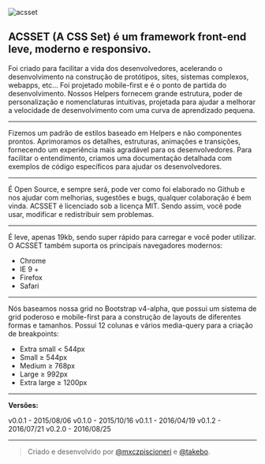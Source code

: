 ![acsset](https://cloud.githubusercontent.com/assets/5289210/16626620/206d063e-4380-11e6-94c8-47b16162fa1d.png)


ACSSET (A CSS Set) é um framework front-end leve, moderno e responsivo.
-----------------------------------------------------------------------

Foi criado para facilitar a vida dos desenvolvedores, acelerando o desenvolvimento na construção de protótipos, sites, sistemas complexos, webapps, etc... Foi projetado mobile-first e é o ponto de partida do desenvolvimento. Nossos Helpers fornecem grande estrutura, poder de personalização e nomenclaturas intuitivas, projetada para ajudar a melhorar a velocidade de desenvolvimento com uma curva de aprendizado pequena.


----------


Fizemos um padrão de estilos baseado em Helpers e não componentes prontos. Aprimoramos os detalhes, estruturas, animações e transições, fornecendo um experiência mais agradável para os desenvolvedores.
Para facilitar o entendimento, criamos uma documentação detalhada com exemplos de código específicos para ajudar os desenvolvedores.


----------


É Open Source, e sempre será, pode ver como foi elaborado no Github e nos ajudar com melhorias, sugestões e bugs, qualquer colaboração é bem vinda. 
ACSSET é licenciado sob a licença MIT. Sendo assim, você pode usar, modificar e redistribuir sem problemas.


----------


É leve, apenas 19kb, sendo super rápido para carregar e você poder utilizar. O ACSSET também suporta os principais navegadores modernos:

 - Chrome 
 - IE 9 + 
 - Firefox 
 - Safari


----------


Nós baseamos nossa grid no Bootstrap v4-alpha, que possui um sistema de grid poderoso e mobile-first para a construção de layouts de diferentes formas e tamanhos. Possui 12 colunas e vários media-query para a criação de breakpoints:

 - Extra small < 544px  
 - Small ≥ 544px  
 - Medium ≥ 768px 
 - Large ≥ 992px
 - Extra large ≥ 1200px


----------

**Versões:**

v0.0.1 - 2015/08/06
v0.1.0 - 2015/10/16
v0.1.1 - 2016/04/19
v0.1.2 - 2016/07/21
v0.2.0 - 2016/08/25


----------

 
> Criado e desenvolvido por [@mxczpiscioneri](http://matheuspiscioneri.com.br) e [@takebo](https://www.behance.net/brunow).
